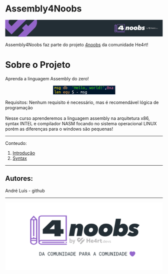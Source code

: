 <h1> Assembly4Noobs </h1>
<p align="center"> <img src="header-4noobs.svg"> </p>

<p> Assembly4Noobs faz parte do projeto <a href="https://github.com/he4rt/4noobs">4noobs</a> da comunidade He4rt!</p>

<h1>Sobre o Projeto</h1>

<p>Aprenda a linguagem Assembly do zero!</p>
<p align = "center"> <img src = "asm_data.png"></p>

<p>Requisitos: Nenhum requisito é necessário, mas é recomendável lógica de programação<br><br>Nesse curso aprenderemos a linguagem assembly na arquitetura x86, syntax INTEL e compilador NASM focando no sistema operacional LINUX porém as diferenças para o windows são pequenas!</p>
<hr>
<p>Conteudo:</p>
<ol>
<li><a href="curso/introducao.md">Introdução</a></li>
<li><a href="curso/syntax.md">Syntax</a></li>
</ol>
<hr>
<h2>Autores:</h2>
<p>André Luís - <a src="https://github.com/andreluispy">github</a></p>
<hr>
<p align="center"><img src="footer-4noobs.svg"></p>